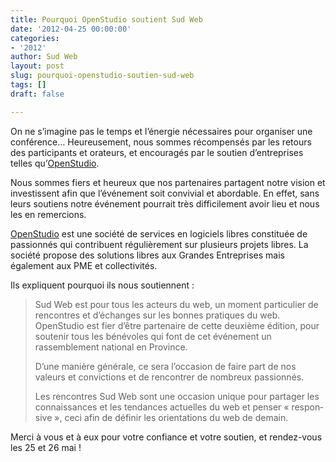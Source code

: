 ```yaml
---
title: Pourquoi OpenStudio soutient Sud Web
date: '2012-04-25 00:00:00'
categories:
- '2012'
author: Sud Web
layout: post
slug: pourquoi-openstudio-soutien-sud-web
tags: []
draft: false

---
```

On ne s&rsquo;imagine pas le temps et l&rsquo;énergie nécessaires pour organiser une conférence&#8230; Heureusement, nous sommes récompensés par les retours des participants et orateurs, et encouragés par le soutien d&rsquo;entreprises telles qu&rsquo;<a lang="fr" href="http://www.openstudio.fr/">OpenStudio</a>.

Nous sommes fiers et heureux que nos partenaires partagent notre vision et investissent afin que l&rsquo;événement soit convivial et abordable. En effet, sans leurs soutiens notre événement pourrait très difficilement avoir lieu et nous les en remercions.

<a lang="fr" href="http://www.openstudio.fr/">OpenStudio</a> est une société de services en logiciels libres constituée de passionnés qui contribuent régulièrement sur plusieurs projets libres. La société propose des solutions libres aux Grandes Entreprises mais également aux PME et collectivités.

Ils expliquent pourquoi ils nous soutiennent :

> Sud Web est pour tous les acteurs du web, un moment particulier de rencontres et d’échanges sur les bonnes pratiques du web. OpenStudio est fier d’être partenaire de cette deuxième édition, pour soutenir tous les bénévoles qui font de cet événement un rassemblement national en Province.
>
> D’une manière générale, ce sera l’occasion de faire part de nos valeurs et convictions et de rencontrer de nombreux passionnés.
>
> Les rencontres Sud Web sont une occasion unique pour partager les connaissances et les tendances actuelles du web et penser « <span lang="en">responsive</span> », ceci afin de définir les orientations du web de demain.

Merci à vous et à eux pour votre confiance et votre soutien, et rendez-vous les 25 et 26 mai !
